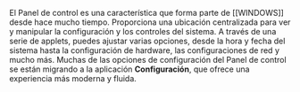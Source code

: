 El Panel de control es una característica que forma parte de [[WINDOWS]] desde hace mucho tiempo. Proporciona una ubicación centralizada para ver y manipular la configuración y los controles del sistema. A través de una serie de applets, puedes ajustar varias opciones, desde la hora y fecha del sistema hasta la configuración de hardware, las configuraciones de red y mucho más. Muchas de las opciones de configuración del Panel de control se están migrando a la aplicación **Configuración**, que ofrece una experiencia más moderna y fluida.